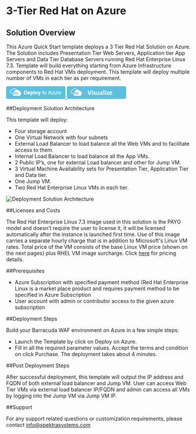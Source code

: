 # 3-Tier Red Hat on Azure 
## Solution Overview 
This Azure Quick Start template deploys a 3 Tier Red Hat Solution on Azure.  The Solution includes Presentation Tier Web Servers, Application tier App Servers and Data Tier Database Servers running Red Hat Enterprise Linux 7.3. Template will build everything starting from Azure Infrastructure components to Red Hat VMs deployment. This template will deploy multiple number of VMs in each tier as per requirement. 

<a href="https://portal.azure.com/#create/Microsoft.Template/uri/https%3A%2F%2Fraw.githubusercontent.com%2FSpektraSystems%2Fredhat-3tier-architecture%2Fmaster%2Fazuredeploy.json" target="_blank">
<img src="https://raw.githubusercontent.com/Azure/azure-quickstart-templates/master/1-CONTRIBUTION-GUIDE/images/deploytoazure.png"/>
</a>
<a href="http://armviz.io/#/?load=https%3A%2F%2Fraw.githubusercontent.com%2FSpektraSystems%2Fredhat-3tier-architecture%2Fmaster%2Fazuredeploy.json" target="_blank">
<img src="https://raw.githubusercontent.com/Azure/azure-quickstart-templates/master/1-CONTRIBUTION-GUIDE/images/visualizebutton.png"/>
</a> 
 

##Deployment Solution Architecture 

This template will deploy: 

- Four storage account 
-	One Virtual Network with four subnets
-	External Load Balancer to load balance all the Web VMs and to facilitate access to them.
- Internal Load Balancer to load balance all the App VMs.
-	2 Public IP’s, one for external Load balancer and other for Jump VM. 
-	3 Virtual Machine Availability sets for Presentation Tier, Application Tier and Data tier.
-	One Jump VM.
-	Two Red Hat Enterprise Linux VMs in each tier.

![Deployment Solution Architecture](https://github.com/SpektraSystems/redhat-3tier-architecture/blob/master/images/architecture.png?raw=true)

##Licenses and Costs 

The Red Hat Enterprise Linux 7.3 image used in this solution is the PAYG model and doesn't require the user to license it, it will be licensed automatically after the instance is launched first time. Use of this image carries a separate hourly charge that is in addition to Microsoft's Linux VM rates. Total price of the VM consists of the base Linux VM price (shown on the next pages) plus RHEL VM image surcharge.  Click [here](https://azure.microsoft.com/en-us/pricing/details/virtual-machines/red-hat/) for pricing details.

##Prerequisites 

- Azure Subscription with specified payment method (Red Hat Enterprise Linux is a market place product and requires payment method to be specified in Azure Subscription
-	User account with admin or contributor access to the given azure subscription

##Deployment Steps  

Build your Barracuda WAF environment on Azure in a few simple steps:  
- Launch the Template by click on Deploy on Azure.  
- Fill in all the required parameter values. Accept the terms and condition on click Purchase. The deployment takes about 4 minutes. 

##Post Deployment Steps 

After successful deployment, this template will output the IP address and FQDN of both external load balancer and Jump VM. User can access Web Tier VMs via external load balancer IP/FQDN and admin can access all VMs by logging into the Jump VM via Jump VM IP.

##Support 

For any support related questions or customization requirements, please contact info@spektrasystems.com



